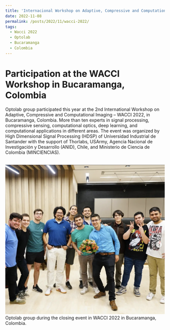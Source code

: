 ```yaml
---
title: 'Internacional Workshop on Adaptive, Compressive and Computational Imaging – WACCI 2022'
date: 2022-11-08
permalink: /posts/2022/11/wacci-2022/
tags:
  - Wacci 2022
  - Optolab
  - Bucaramanga
  - Colombia
---
```


Participation at the WACCI Workshop in Bucaramanga, Colombia
======

Optolab group participated this year at the 2nd International Workshop on Adaptive, Compressive and Computational Imaging – WACCI 2022, in Bucaramanga, Colombia. More than ten experts in signal processing, compressive sensing, computational optics, deep learning, and computational applications in different areas. The event was organized by High Dimensional Signal Processing (HDSP) of Universidad Industrial de Santander with the support of Thorlabs, USArmy, Agencia Nacional de Investigación y Desarrollo (ANID), Chile, and Ministerio de Ciencia de Colombia (MINCIENCIAS).

<br/><img src='/images/wacci2022.png'>
Optolab group during the closing event in WACCI 2022 in Bucaramanga, Colombia.

